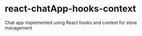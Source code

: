 # react-chatApp-hooks-context
Chat app implemented using React hooks and context for store management
